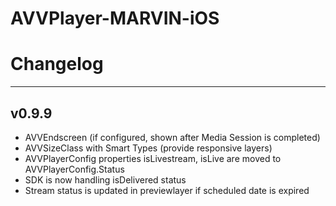 AVVPlayer-MARVIN-iOS
===================
#  Changelog
------

## v0.9.9

- AVVEndscreen (if configured, shown after Media Session is completed)
- AVVSizeClass with Smart Types (provide responsive layers)
- AVVPlayerConfig properties isLivestream, isLive are moved to AVVPlayerConfig.Status
- SDK is now handling isDelivered status
- Stream status is updated in previewlayer if scheduled date is expired
